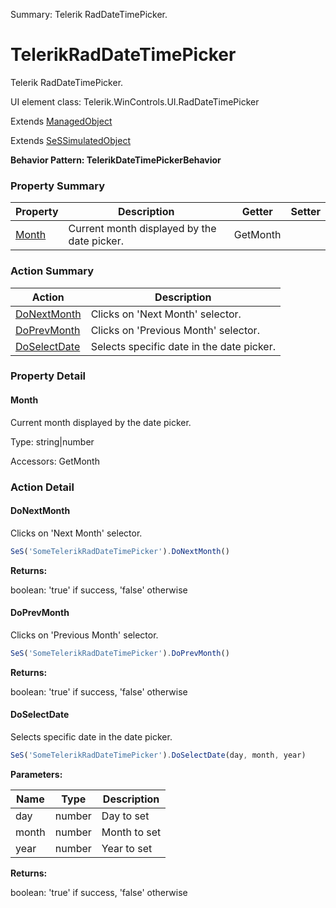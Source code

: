 Summary: Telerik RadDateTimePicker.

# TelerikRadDateTimePicker

Telerik RadDateTimePicker.
 
UI element class: Telerik.WinControls.UI.RadDateTimePicker

Extends [ManagedObject](ManagedObject.md)

Extends [SeSSimulatedObject](SeSSimulatedObject.md)





**Behavior Pattern: TelerikDateTimePickerBehavior**


<!-- ============================== property summary ========================== -->

  

### Property Summary

| **Property** | **Description** | **Getter** | **Setter** |
| ------------ | --------------- | ---------- | ---------- |
| [Month](#month) | Current month displayed by the date picker. | GetMonth |  |



  
<!-- ============================== action summary ========================== -->



### Action Summary

|  **Action** | **Description** | 
| ----------- | --------------- |
|  [DoNextMonth](#donextmonth) | Clicks on 'Next Month' selector. |
|  [DoPrevMonth](#doprevmonth) | Clicks on 'Previous Month' selector. |
|  [DoSelectDate](#doselectdate) | Selects specific date in the date picker. |




<!-- ============================== property detail ========================== -->
  
### Property Detail
    
<a name="Month"></a>
#### Month


Current month displayed by the date picker.

      
  
      
Type: string|number
      
      
Accessors: GetMonth
      
    
  
  
<!-- ============================== action detail ========================== -->
  
### Action Detail
    
<a name="DoNextMonth"></a>    
#### DoNextMonth

Clicks on 'Next Month' selector.

```javascript
SeS('SomeTelerikRadDateTimePicker').DoNextMonth()
```




**Returns:**

boolean: 'true' if success, 'false' otherwise



<a name="see.also.telerikraddatetimepicker.donextmonth"></a>

<a name="DoPrevMonth"></a>    
#### DoPrevMonth

Clicks on 'Previous Month' selector.

```javascript
SeS('SomeTelerikRadDateTimePicker').DoPrevMonth()
```




**Returns:**

boolean: 'true' if success, 'false' otherwise



<a name="see.also.telerikraddatetimepicker.doprevmonth"></a>

<a name="DoSelectDate"></a>    
#### DoSelectDate

Selects specific date in the date picker.

```javascript
SeS('SomeTelerikRadDateTimePicker').DoSelectDate(day, month, year)
```


**Parameters:**

|  **Name** | **Type** | **Description** |
| ---------- | -------- | --------------- |
| day | number |  Day to set |
| month | number |  Month to set |
| year | number |  Year to set |




**Returns:**

boolean: 'true' if success, 'false' otherwise



<a name="see.also.telerikraddatetimepicker.doselectdate"></a>

  

